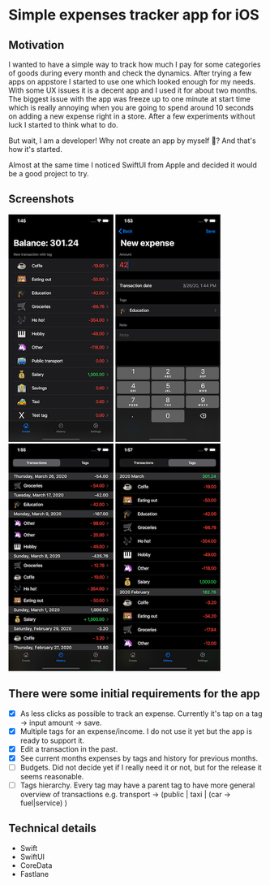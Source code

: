#  Simple expenses tracker app for iOS

## Motivation

I wanted to have a simple way to track how much I pay for some categories of goods during every month and check the dynamics. After trying a few apps on appstore I started to use one which looked enough for my needs. With some UX issues it is a decent app and I used it for about two months.
The biggest issue with the app was freeze up to one minute at start time which is really annoying when you are going to spend around 10 seconds on adding a new expense right in a store. After a few experiments without luck I started to think what to do.

But wait, I am a developer! Why not create an app by myself 🤔? And that's how it's started.

Almost at the same time I noticed SwiftUI from Apple and decided it would be a good project to try.

## Screenshots

![Screenshot1](Screenshots/screenshot1.png)
![Screenshot2](Screenshots/screenshot2.png)
![Screenshot2](Screenshots/screenshot3.png)
![Screenshot2](Screenshots/screenshot4.png)

## There were some initial requirements for the app
 - [x] As less clicks as possible to track an expense. Currently it's tap on a tag -> input amount -> save.
 - [x] Multiple tags for an expense/income. I do not use it yet but the app is ready to support it.
 - [x] Edit a transaction in the past.
 - [x] See current months expenses by tags and history for previous months.
 - [ ] Budgets. Did not decide yet if I really need it or not, but for the release it seems reasonable.
 - [ ] Tags hierarchy. Every tag may have a parent tag to have more general overview of transactions e.g. transport -> (public | taxi | (car -> fuel|service) )

## Technical details
 - Swift
 - SwiftUI
 - CoreData
 - Fastlane

